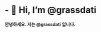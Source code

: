 <div> <H1> <b> - 👋 Hi, I’m @grassdati </b> </H1>
<b> 안녕하세요. 저는 @grassdati 입니다. </b></div>
<!--- 👀 I’m interested in ...
- 🌱 I’m currently learning ...
- 💞️ I’m looking to collaborate on ...
- 📫 How to reach me ...-->
